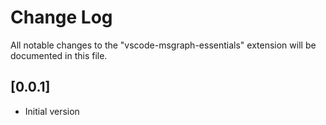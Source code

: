 # Change Log

All notable changes to the "vscode-msgraph-essentials" extension will be documented in this file.

## [0.0.1]

- Initial version